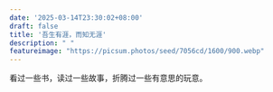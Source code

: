 ```yaml
---
date: '2025-03-14T23:30:02+08:00'
draft: false
title: '吾生有涯，而知无涯'
description: " "
featureimage: "https://picsum.photos/seed/7056cd/1600/900.webp"
---
```


看过一些书，读过一些故事，折腾过一些有意思的玩意。
